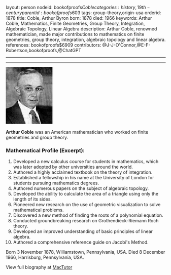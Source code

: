 layout: person
nodeid: bookofproofs$Coble
categories: history,19th-century
parentid: bookofproofs$603
tags: group-theory,origin-usa
orderid: 1878
title: Coble, Arthur Byron
born: 1878
died: 1966
keywords: Arthur Coble, Mathematics, Finite Geometries, Group Theory, Integration, Algebraic Topology, Linear Algebra
description: Arthur Coble, renowned mathematician, made major contributions to mathematics on finite geometries, group theory, integration, algebraic topology and linear algebra.
references: bookofproofs$6909
contributors: @J-J-O'Connor,@E-F-Robertson,bookofproofs,@ChatGPT

---



---

![Coble.jpg](https://github.com/bookofproofs/bookofproofs.github.io/blob/main/_sources/_assets/images/portraits/Coble.jpg?raw=true)

**Arthur Coble**  was an American mathematician who worked  on finite geometries and group theory.

### Mathematical Profile (Excerpt):
1. Developed a new calculus course for students in mathematics, which was later adopted by other universities around the world.
2. Authored a highly acclaimed textbook on the theory of integration.
3. Established a fellowship in his name at the University of London for students pursuing mathematics degrees.
4. Authored numerous papers on the subject of algebraic topology.
5. Developed the ability to calculate the area of a triangle using only the length of its sides.
6. Pioneered new research on the use of geometric visualization to solve mathematical problems.
7. Discovered a new method of finding the roots of a polynomial equation.
8. Conducted groundbreaking research on Grothendieck-Riemann Roch theory.
9. Developed an improved understanding of basic principles of linear algebra.
10. Authored a comprehensive reference guide on Jacobi's Method.

Born 3 November 1878, Williamstown, Pennsylvania, USA. Died 8 December 1966, Harrisburg, Pennsylvania, USA.

View full biography at [MacTutor](https://mathshistory.st-andrews.ac.uk/Biographies/Coble/)
